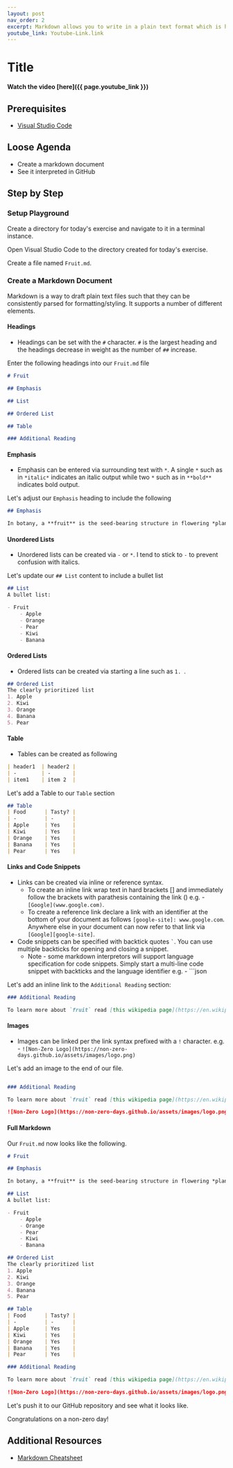 ```yaml
---
layout: post
nav_order: 2
excerpt: Markdown allows you to write in a plain text format which is human readable and can be consistently interpretted into other display languages. This exercise walks through using markdown.
youtube_link: Youtube-Link.link
---
```


# Title

**Watch the video [here]({{ page.youtube_link }})**

## Prerequisites

- [Visual Studio Code](https://code.visualstudio.com/)

## Loose Agenda

- Create a markdown document
- See it interpreted in GitHub

## Step by Step

### Setup Playground

Create a directory for today's exercise and navigate to it in a terminal instance. 

Open Visual Studio Code to the directory created for today's exercise.

Create a file named `Fruit.md`.

### Create a Markdown Document

Markdown is a way to draft plain text files such that they can be consistently parsed for formatting/styling. It supports a number of different elements.

#### Headings

- Headings can be set with the `#` character. `#` is the largest heading and the headings decrease in weight as the number of `##` increase.

Enter the following headings into our `Fruit.md` file

```md
# Fruit

## Emphasis

## List

## Ordered List

## Table

### Additional Reading

```

#### Emphasis

- Emphasis can be entered via surrounding text with `*`. A single `*` such as in `*italic*` indicates an italic output while two `*` such as in `**bold**` indicates bold output.

Let's adjust our `Emphasis` heading to include the following 
```md
## Emphasis

In botany, a **fruit** is the seed-bearing structure in flowering *plants* that is formed from the ovary after flowering.

```

#### Unordered Lists

- Unordered lists can be created via `-` or `*`. I tend to stick to `-` to prevent confusion with italics.

Let's update our `## List` content to include a bullet list
```md
## List
A bullet list:

- Fruit
    - Apple
    - Orange
    - Pear
    - Kiwi
    - Banana

```

#### Ordered Lists

- Ordered lists can be created via starting a line such as `1. `.

```md
## Ordered List
The clearly prioritized list
1. Apple
2. Kiwi
3. Orange
4. Banana
5. Pear

```

#### Table
- Tables can be created as following
```md
| header1  | header2 |
| -        | -       | 
| item1    | item 2  |  
```

Let's add a Table to our `Table` section

```md
## Table
| Food      | Tasty? |
| -         | -      |
| Apple     | Yes    |
| Kiwi      | Yes    |
| Orange    | Yes    |
| Banana    | Yes    |
| Pear      | Yes    |
```

#### Links and Code Snippets


- Links can be created via inline or reference syntax. 
  - To create an inline link wrap text in hard brackets [] and immediately follow the brackets with parathesis containing the link () e.g. - `[Google](www.google.com)`.
  - To create a reference link declare a link with an identifier at the bottom of your document as follows `[google-site]: www.google.com`. Anywhere else in your document can now refer to that link via `[Google][google-site]`.
- Code snippets can be specified with backtick quotes `` ` ``. You can use multiple backticks for opening and closing a snippet. 
  - Note - some markdown interpretors will support language specification for code snippets. Simply start a multi-line code snippet with backticks and the language identifier e.g. -  ```json

Let's add an inline link to the `Additional Reading` section:

```md
### Additional Reading

To learn more about `fruit` read [this wikipedia page](https://en.wikipedia.org/wiki/Fruit).

```

#### Images

- Images can be linked per the link syntax prefixed with a `!` character. e.g. - `![Non-Zero Logo](https://non-zero-days.github.io/assets/images/logo.png)`

Let's add an image to the end of our file.

```md

### Additional Reading

To learn more about `fruit` read [this wikipedia page](https://en.wikipedia.org/wiki/Fruit).

![Non-Zero Logo](https://non-zero-days.github.io/assets/images/logo.png)

```

#### Full Markdown

Our `Fruit.md` now looks like the following.

```md
# Fruit

## Emphasis

In botany, a **fruit** is the seed-bearing structure in flowering *plants* that is formed from the ovary after flowering.

## List
A bullet list:

- Fruit
    - Apple
    - Orange
    - Pear
    - Kiwi
    - Banana

## Ordered List
The clearly prioritized list
1. Apple
2. Kiwi
3. Orange
4. Banana
5. Pear

## Table
| Food      | Tasty? |
| -         | -      |
| Apple     | Yes    |
| Kiwi      | Yes    |
| Orange    | Yes    |
| Banana    | Yes    |
| Pear      | Yes    |

### Additional Reading

To learn more about `fruit` read [this wikipedia page](https://en.wikipedia.org/wiki/Fruit).

![Non-Zero Logo](https://non-zero-days.github.io/assets/images/logo.png)

```

Let's push it to our GitHub repository and see what it looks like.

Congratulations on a non-zero day!

## Additional Resources

- [Markdown Cheatsheet](https://www.markdownguide.org/cheat-sheet/)
